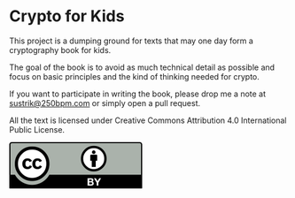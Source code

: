 # Crypto for Kids

This project is a dumping ground for texts that may one day form a cryptography book for kids.

The goal of the book is to avoid as much technical detail as possible and focus on basic principles and the kind of thinking needed for crypto.

If you want to participate in writing the book, please drop me a note at sustrik@250bpm.com or simply open a pull request.

All the text is licensed under Creative Commons Attribution 4.0 International Public License.

![](ccby.svg)
